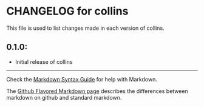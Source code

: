 # CHANGELOG for collins

This file is used to list changes made in each version of collins.

## 0.1.0:

* Initial release of collins

- - - 
Check the [Markdown Syntax Guide](http://daringfireball.net/projects/markdown/syntax) for help with Markdown.

The [Github Flavored Markdown page](http://github.github.com/github-flavored-markdown/) describes the differences between markdown on github and standard markdown.

